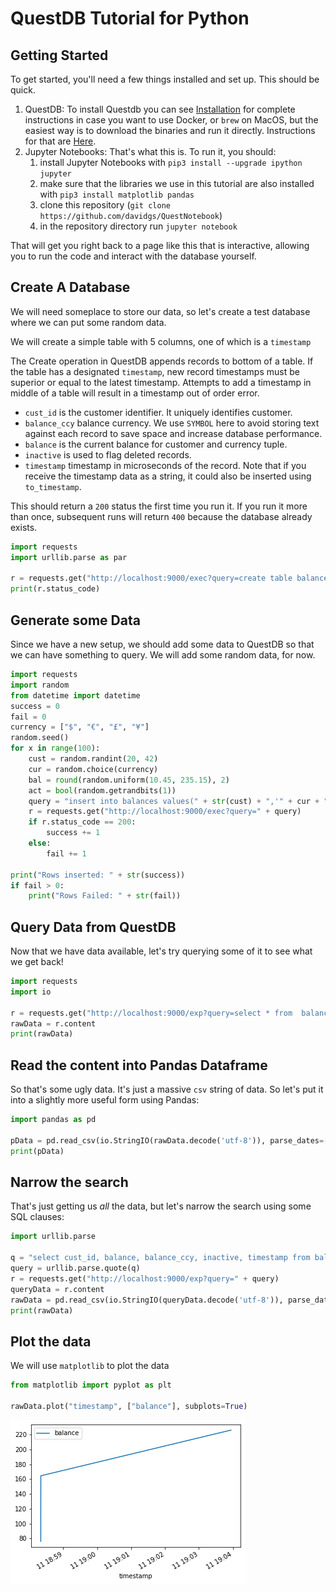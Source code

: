 # QuestDB Tutorial for Python

## Getting Started

To get started, you'll need a few things installed and set up. This should be quick.

1. QuestDB: To install Questdb you can see [Installation](https://questdb.io/getstarted) for complete instructions in case you want to use Docker, or `brew` on MacOS, but the easiest way is to download the binaries and run it directly. Instructions for that are [Here](https://questdb.io/docs/guideBinaries).
2. Jupyter Notebooks: That's what this is. To run it, you should:
    1. install Jupyter Notebooks with `pip3 install --upgrade ipython jupyter`
    2. make sure that the libraries we use in this tutorial are also installed with `pip3 install matplotlib pandas`
    3. clone this repository (`git clone https://github.com/davidgs/QuestNotebook`)
    4. in the repository directory run `jupyter notebook`

That will get you right back to a page like this that is interactive, allowing you to run the code and interact with the database yourself.

## Create A Database

We will need someplace to store our data, so let's create a test database where we can put some random data.

We will create a simple table with 5 columns, one of which is a `timestamp`

The Create operation in QuestDB appends records to bottom of a table. If the table has a designated `timestamp`, new record timestamps must be superior or equal to the latest timestamp. Attempts to add a timestamp in middle of a table will result in a timestamp out of order error.

* `cust_id` is the customer identifier. It uniquely identifies customer.
* `balance_ccy` balance currency. We use `SYMBOL` here to avoid storing text against each record to save space and increase database performance.
* `balance` is the current balance for customer and currency tuple.
* `inactive` is used to flag deleted records.
* `timestamp` timestamp in microseconds of the record. Note that if you receive the timestamp data as a string, it could also be inserted using `to_timestamp`.

This should return a `200` status the first time you run it. If you run it more than once, subsequent runs will return `400` because the database already exists.


```python
import requests
import urllib.parse as par

r = requests.get("http://localhost:9000/exec?query=create table balances(cust_id int,balance_ccy symbol,balance double,inactive boolean,timestamp timestamp)timestamp(timestamp)")
print(r.status_code)
```

## Generate some Data

Since we have a new setup, we should add some data to QuestDB so that we can have something to query. We will add some random data, for now.



```python
import requests
import random
from datetime import datetime
success = 0
fail = 0
currency = ["$", "€", "£", "¥"]
random.seed()
for x in range(100):
    cust = random.randint(20, 42)
    cur = random.choice(currency)
    bal = round(random.uniform(10.45, 235.15), 2)
    act = bool(random.getrandbits(1))
    query = "insert into balances values(" + str(cust) + ",'" + cur + "'," + str(bal) + "," + str(act) + ",systimestamp())"
    r = requests.get("http://localhost:9000/exec?query=" + query)
    if r.status_code == 200:
        success += 1
    else:
        fail += 1

print("Rows inserted: " + str(success))
if fail > 0:
    print("Rows Failed: " + str(fail))

```

## Query Data from QuestDB

Now that we have data available, let's try querying some of it to see what we get back!


```python
import requests
import io

r = requests.get("http://localhost:9000/exp?query=select * from  balances")
rawData = r.content
print(rawData)

```

## Read the content into Pandas Dataframe

So that's some ugly data. It's just a massive `csv` string of data. So let's put it into a slightly more useful form using Pandas:


```python
import pandas as pd

pData = pd.read_csv(io.StringIO(rawData.decode('utf-8')), parse_dates=['timestamp'])
print(pData)

```

## Narrow the search

That's just getting us *all* the data, but let's narrow the search using some SQL clauses:


```python
import urllib.parse

q = "select cust_id, balance, balance_ccy, inactive, timestamp from balances where cust_id = 26 and balance_ccy = '$'"
query = urllib.parse.quote(q)
r = requests.get("http://localhost:9000/exp?query=" + query)
queryData = r.content
rawData = pd.read_csv(io.StringIO(queryData.decode('utf-8')), parse_dates=['timestamp'])
print(rawData)
```

## Plot the data

We will use `matplotlib` to plot the data


```python
from matplotlib import pyplot as plt

rawData.plot("timestamp", ["balance"], subplots=True)


```

![png](output_13_1.png)

